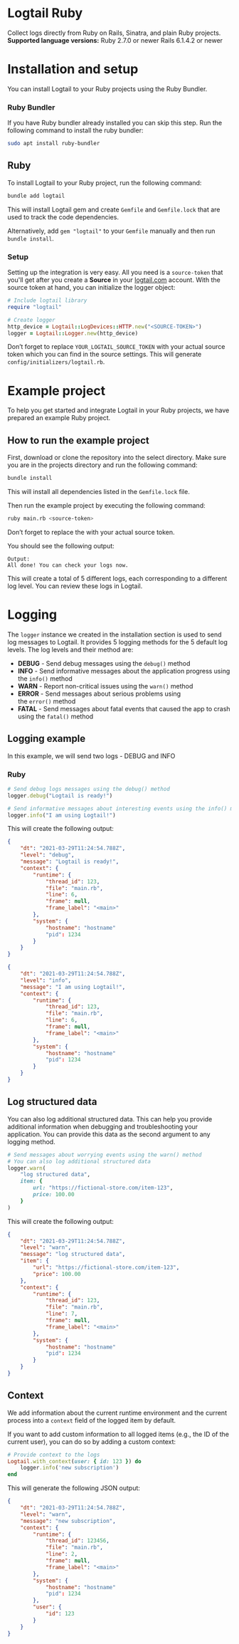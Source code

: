 # Logtail Ruby

Collect logs directly from Ruby on Rails, Sinatra, and plain Ruby projects.
**Supported language versions:**
Ruby 2.7.0 or newer
Rails 6.1.4.2 or newer

# Installation and setup

You can install Logtail to your Ruby projects using the Ruby Bundler.

### Ruby Bundler

If you have Ruby bundler already installed you can skip this step. Run the following command to install the ruby bundler:

```bash
sudo apt install ruby-bundler
```

## Ruby

To install Logtail to your Ruby project, run the following command:

```bash
bundle add logtail
```

This will install Logtail gem and create `Gemfile` and `Gemfile.lock` that are used to track the code dependencies.

Alternatively, add `gem "logtail"` to your `Gemfile` manually and then run `bundle install`.

### Setup

Setting up the integration is very easy. All you need is a `source-token` that you'll get after you create a **Source** in your [logtail.com](https://logtail.com/) account. With the source token at hand, you can initialize the logger object:

```ruby
# Include logtail library
require "logtail"

# Create logger
http_device = Logtail::LogDevices::HTTP.new("<SOURCE-TOKEN>")
logger = Logtail::Logger.new(http_device)
```

Don’t forget to replace `YOUR_LOGTAIL_SOURCE_TOKEN` with your actual source token which you can find in the source settings. This will generate `config/initializers/logtail.rb`.

# Example project

To help you get started and integrate Logtail in your Ruby projects, we have prepared an example Ruby project. 

## How to run the example project

First, download or clone the repository into the select directory. Make sure you are in the projects directory and run the following command:

```bash
bundle install
```

This will install all dependencies listed in the `Gemfile.lock` file.

Then run the example project by executing the following command:

```bash
ruby main.rb <source-token>
```

Don’t forget to replace the <source-token> with your actual source token.

You should see the following output:

```
Output:
All done! You can check your logs now.
```

This will create a total of 5 different logs, each corresponding to a different log level. You can review these logs in Logtail.

# Logging

The `logger` instance we created in the installation section is used to send log messages to Logtail. It provides 5 logging methods for the 5 default log levels. The log levels and their method are:

- **DEBUG** - Send debug messages using the `debug()` method
- **INFO** - Send informative messages about the application progress using the `info()` method
- **WARN** - Report non-critical issues using the `warn()` method
- **ERROR** - Send messages about serious problems using the `error()` method
- **FATAL** - Send messages about fatal events that caused the app to crash using the `fatal()` method

## Logging example

In this example, we will send two logs - DEBUG and INFO

### Ruby

```ruby
# Send debug logs messages using the debug() method
logger.debug("Logtail is ready!")

# Send informative messages about interesting events using the info() method
logger.info("I am using Logtail!")
```

This will create the following output:

```json
{
    "dt": "2021-03-29T11:24:54.788Z",
    "level": "debug",
    "message": "Logtail is ready!",
    "context": {
        "runtime": {
            "thread_id": 123,
            "file": "main.rb",
            "line": 6,
            "frame": null,
            "frame_label": "<main>"
        },
        "system": {
            "hostname": "hostname"
            "pid": 1234
        }
    }
}

{
    "dt": "2021-03-29T11:24:54.788Z",
    "level": "info",
    "message": "I am using Logtail!",
    "context": {
        "runtime": {
            "thread_id": 123,
            "file": "main.rb",
            "line": 6,
            "frame": null,
            "frame_label": "<main>"
        },
        "system": {
            "hostname": "hostname"
            "pid": 1234
        }
    }
}
```

## Log structured data

You can also log additional structured data. This can help you provide additional information when debugging and troubleshooting your application. You can provide this data as the second argument to any logging method.

```ruby
# Send messages about worrying events using the warn() method
# You can also log additional structured data
logger.warn(
    "log structured data",
    item: {
        url: "https://fictional-store.com/item-123",
        price: 100.00
    }
)
```

This will create the following output:

```json
{
    "dt": "2021-03-29T11:24:54.788Z",
    "level": "warn",
    "message": "log structured data",
    "item": {
        "url": "https://fictional-store.com/item-123",
        "price": 100.00
    },
    "context": {
        "runtime": {
            "thread_id": 123,
            "file": "main.rb",
            "line": 7,            
            "frame": null,
            "frame_label": "<main>"
        },
        "system": {
            "hostname": "hostname"
            "pid": 1234
        }
    }
}
```

## Context

We add information about the current runtime environment and the current process into a `context` field of the logged item by default.

If you want to add custom information to all logged items (e.g., the ID of the current user), you can do so by adding a custom context:

```ruby
# Provide context to the logs
Logtail.with_context(user: { id: 123 }) do
    logger.info('new subscription')
end
```

This will generate the following JSON output:

```json
{
    "dt": "2021-03-29T11:24:54.788Z",
    "level": "warn",
    "message": "new subscription",
    "context": {
        "runtime": {
            "thread_id": 123456,
            "file": "main.rb",
            "line": 2,            
            "frame": null,
            "frame_label": "<main>"
        },
        "system": {
            "hostname": "hostname"
            "pid": 1234
        },
        "user": {
            "id": 123
        }
    }
}
```
